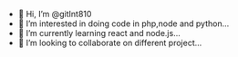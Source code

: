 - 👋 Hi, I’m @gitInt810
- 👀 I’m interested in doing code in php,node and python...
- 🌱 I’m currently learning react and node.js...
- 💞️ I’m looking to collaborate on different project...


<!---
gitInt810/gitInt810 is a ✨ special ✨ repository because its `README.md` (this file) appears on your GitHub profile.
You can click the Preview link to take a look at your changes.
--->
